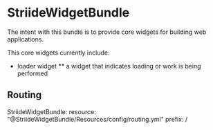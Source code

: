 StriideWidgetBundle
===================

The intent with this bundle is to provide core widgets for building web applications.

This core widgets currently include:

* loader widget
** a widget that indicates loading or work is being performed

Routing
-------

StriideWidgetBundle:
    resource: "@StriideWidgetBundle/Resources/config/routing.yml"
    prefix:   /
